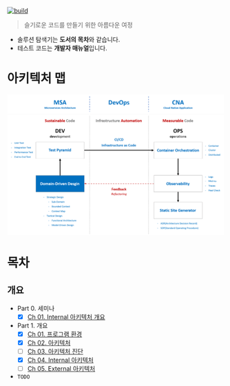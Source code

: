 [![build](https://github.com/hhko/better-code-with-ddd/actions/workflows/build.yml/badge.svg)](https://github.com/hhko/better-code-with-ddd/actions/workflows/build.yml)

> 슬기로운 코드를 만들기 위한 아름다운 여정
- 솔루션 탐색기는 **도서의 목차**와 같습니다.
- 테스트 코드는 **개발자 매뉴얼**입니다.

# 아키텍처 맵
![](./.images/Architecture.Map.Keyword.png)
![](./.images/Architecture.Map.png)

# 목차
## 개요
- Part 0. 세미나
  - [x] [Ch 01. Internal 아키텍처 개요](./Part0-.Seminar/Ch01.InternalArchitecture/README.md)
- Part 1. 개요
  - [x] [Ch 01. 프로그램 환경](./Part1-Overview/Ch01-Prerequisite/README.md)
  - [x] [Ch 02. 아키텍처](./Part1-Overview/Ch02-Architecture/README.md)
  - [ ] [Ch 03. 아키텍처 진단](./Part1-Overview/Ch03-ArchitectureDiagnosis/README.md)
  - [x] [Ch 04. Internal 아키텍처](./Part1-Overview/Ch04-InternalArchitecture/README.md)
  - [ ] [Ch 05. External 아키텍처](./Part1-Overview/Ch05-ExternalArchitecture/README.md)
- `TODO`